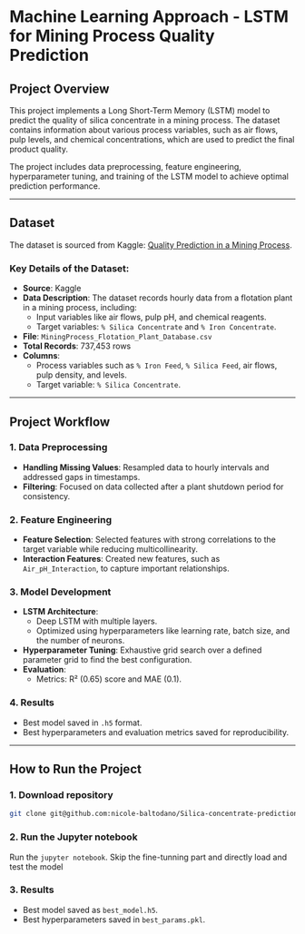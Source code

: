 # **Machine Learning Approach - LSTM for Mining Process Quality Prediction**

## **Project Overview**
This project implements a Long Short-Term Memory (LSTM) model to predict the quality of silica concentrate in a mining process. The dataset contains information about various process variables, such as air flows, pulp levels, and chemical concentrations, which are used to predict the final product quality.

The project includes data preprocessing, feature engineering, hyperparameter tuning, and training of the LSTM model to achieve optimal prediction performance.

---

## **Dataset**
The dataset is sourced from Kaggle: [Quality Prediction in a Mining Process](https://www.kaggle.com/datasets/edumagalhaes/quality-prediction-in-a-mining-process/data).

### **Key Details of the Dataset**:
- **Source**: Kaggle
- **Data Description**: The dataset records hourly data from a flotation plant in a mining process, including:
  - Input variables like air flows, pulp pH, and chemical reagents.
  - Target variables: `% Silica Concentrate` and `% Iron Concentrate`.
- **File**: `MiningProcess_Flotation_Plant_Database.csv`
- **Total Records**: 737,453 rows
- **Columns**:
  - Process variables such as `% Iron Feed`, `% Silica Feed`, air flows, pulp density, and levels.
  - Target variable: `% Silica Concentrate`.

---

## **Project Workflow**

### 1. **Data Preprocessing**
   - **Handling Missing Values**: Resampled data to hourly intervals and addressed gaps in timestamps.
   - **Filtering**: Focused on data collected after a plant shutdown period for consistency.

### 2. **Feature Engineering**
   - **Feature Selection**: Selected features with strong correlations to the target variable while reducing multicollinearity.
   - **Interaction Features**: Created new features, such as `Air_pH_Interaction`, to capture important relationships.

### 3. **Model Development**
   - **LSTM Architecture**:
     - Deep LSTM with multiple layers.
     - Optimized using hyperparameters like learning rate, batch size, and the number of neurons.
   - **Hyperparameter Tuning**: Exhaustive grid search over a defined parameter grid to find the best configuration.
   - **Evaluation**:
     - Metrics: R² (0.65) score and MAE (0.1).
       
### 4. **Results**
   - Best model saved in `.h5` format.
   - Best hyperparameters and evaluation metrics saved for reproducibility.

---

## **How to Run the Project**

### 1. **Download repository**
```bash
git clone git@github.com:nicole-baltodano/Silica-concentrate-prediction.git
```

### 2. **Run the Jupyter notebook**
Run the `jupyter notebook`. Skip the fine-tunning part and directly load and test the model

### 3. **Results**
- Best model saved as `best_model.h5`.
- Best hyperparameters saved in `best_params.pkl`.

